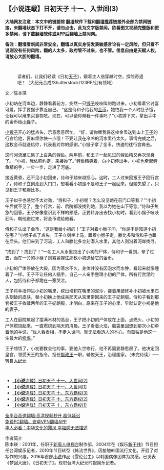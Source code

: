  <!-- 面包屑导航 --> <h2>【小说连载】日初天子 十一、入世间(3)</h2> <p class="notice"><b>大陆网友注意：本文中的链接除 <a href="https://github.com/bannedbook/fanqiang" >翻墙</a>软件下载和<a href="https://github.com/killgcd/justmysocks/blob/master/README.md">翻墙推荐</a>链接外全部为禁网链接，未翻墙状态下打不开，请勿点击。此为文字版禁闻，欲看图文视频完整版和更多禁闻，请下载<a href="https://github.com/bannedbook/fanqiang">翻墙软件或APP</a>后翻墙上禁闻网。</p><p>备注：翻墙看新闻非常安全，翻墙以真实身份发表敏感言论有一定风险，但只看不说则没有任何风险，翻的人太多，政府管不过来，也不管。信息自由是天赋人权，请放心大胆的翻墙。</b></p>  <div class="entry"> <br /> <figure><a href="https://i0.wp.com/upload-images-bucket-v64rleca837do.s3.eu-west-1.amazonaws.com/wp-content/uploads/2022/05/23084731/%E8%AF%BB%E8%80%85%E4%BB%AC%EF%BC%8C%E8%AE%A9%E6%88%91%E4%BB%AC%E8%BD%BB%E8%AF%BB%E3%80%8A%E6%97%A5%E5%88%9D%E5%A4%A9%E5%AD%90%E3%80%8B%EF%BC%8C%E8%B7%9F%E7%9D%80%E4%B8%BB%E4%BA%BA%E7%BF%81%E7%A9%BF%E8%B6%8A%E6%97%B6%E7%A9%BA%EF%BC%8C%E6%8E%A2%E9%99%A9%E5%A5%87%E9%81%87%E5%90%A7%EF%BC%81-%EF%BC%88%E5%A4%A7%E7%BA%AA%E5%85%83%E5%90%88%E6%88%90Shutterstock123RF%E5%85%AC%E6%9C%89%E9%A2%86%E5%9F%9F%EF%BC%89.png?fit=640%2C427&#038;ssl=1" data-caption="读者们，让我们轻读《日初天子》，跟着主人翁穿越时空，探险奇遇吧！（大纪元合成/Shutterstock/123RF/公有领域）"></a><figcaption class="wp-caption-text">读者们，让我们轻读《日初<a href="https://www.bannedbook.org/bnews/tag/%e5%a4%a9%e5%ad%90/" class="st_tag internal_tag" rel="tag" title="标签 天子 下的日志">天子</a>》，跟着主人翁穿越时空，探险奇遇吧！（大纪元合成/Shutterstock/123RF/公有领域）</figcaption></figure> <p>文／陈本瑛</p> <p>小初站在河岸边，静静看着前方，突然一只<a href="https://www.bannedbook.org/bnews/tag/%e7%8c%b4%e5%ad%90/" class="st_tag internal_tag" rel="tag" title="标签 猴子 下的日志">猴子</a>吱吱叫的跑过来，小初看着它讨喜可爱，挥手要猴子靠近自己。 “这是侍和子给我的<a href="https://www.bannedbook.org/bnews/tag/%E9%87%91%E5%B8%81/" class="st_tag internal_tag" rel="tag" title="标签 金币 下的日志">金币</a>，她怕我一个人时肚子饿，让我可以用来买食物吃。现在，可以请你帮我一件事吗？”小初蹲下来，拿出手中的金币给<a href="https://www.bannedbook.org/bnews/tag/%E5%B0%8F%E7%8C%B4/" class="st_tag internal_tag" rel="tag" title="标签 小猴 下的日志">小猴</a>子。</p> <p><a href="https://www.bannedbook.org/bnews/tag/%E5%B0%8F%E7%8C%B4%E5%AD%90/" class="st_tag internal_tag" rel="tag" title="标签 小猴子 下的日志">小猴子</a>开心的猛点头，示意愿意帮忙。 “好，请你替我将这枚金币送到山上<a href="https://www.bannedbook.org/bnews/tag/%E7%8E%8B%E5%AD%90/" class="st_tag internal_tag" rel="tag" title="标签 王子 下的日志">王子</a>的行宫给他，要麻烦你快一点哦！不要让我在冷冷的河水里待太久。事情完成之后，这枚金币就送给你，代表我对你的感谢。”小猴子拿了金币，快速的往行宫奔去。</p>  <p>这时河流里汇集了上百条的鲤鱼。两年前，和王子一起见过的鲤鱼精又再次现身了。 “小初，我依照约定，来接妳了。”鲤鱼精笑着，向小初伸出手，小初也牵起鲤鱼精的手，一步一步，走进了河底。</p> <p>接近黄昏，还不见小初回来，侍和子越来越担心。这时，工人过来回报王子回行宫了，侍和子立刻走到大门口，想看看小初是不是和王子一起回来，但她失望了，只见到王子和滕比多。</p> <p>王子似乎也感觉不太对劲，“侍和子，小初呢？怎么没见她在前门口等我？”“小初午后就不见了，整个行宫，前、后院都没找到她，我以为她在山下等您。”侍和子焦急的回答。王子好像意识到不祥的预感，正要转身出去找小初时，看到小猴子吱吱狂叫，朝他跑过来，将金币递给他看。</p>  <p>侍和子认出了金币，“这是我给小初的！”王子对着小猴子问，“你是不是知道小初在哪？”小猴子点了点头。王子立刻坐上马，跟着小猴子走，滕比多和侍和子也跟在后头。他们来到了河流，工人和滕比多立刻潜入水里，其他人则沿着河岸找寻。</p> <p>“找到了！找到了！”一名工人从水里拉出了小初的尸体，侍和子一看到，晕了过去，而在一旁的小猴子则紧紧握住那枚小初送给它的金币。</p> <p>小初的尸体停放在大殿，因为落水不久，身体并没有因泡水而水肿，看起来就像睡着了一样。王子不让任何人插手，自己一人亲手整理小初的尸体，所有行宫里的人，包括侍和子都跪在一旁哭泣。</p>  <p>王子将手指伸进小初的嘴里，挖出堆积在嘴里的泥沙，接着用蜡修补小初被水里石头割破的皮肤，替小初换上他成亲那天从宫里带回来的王子妃朝服。侍和子看到那套被王子收藏两年的王子妃朝服，才明白，原来在王子的心里，早就认定小初是他的妻子。</p> <p>工人在庭院筑起了摆满木材的高台，王子把小初的尸体放在上面，点燃火，小初的尸体燃烧起来，一直燃烧到隔天的清晨。王子看着火焰，脑袋里回想到那次小初牵着他的手说，“世人看表相，不走入世间，就无法看透人的本心。而孤独是他这一生最大的<span class='wp_keywordlink'><a href="https://www.qi-gong.me/" title="气功修炼网" target="_blank">修炼</a></span>。”</p> <p>王子领悟了，小初要教会他的事，要他入世修行，他不再需要静思房了。他决定回皇宫，领受天王的指令，担任<a href="https://www.bannedbook.org/bnews/tag/%E6%91%84%E6%94%BF%E7%8E%8B/" class="st_tag internal_tag" rel="tag" title="标签 摄政王 下的日志">摄政王</a>一职，辅佐天王，治理国家。（未完待续）──转自<span class='wp_keywordlink_affiliate'><a href="http://www.epochtimes.com/" title="大纪元" target="_blank">大纪元</a></span></p>  <p>&nbsp;</p> <div id="taboola-mid-1"></div>  <ul class='op-related-articles' title='相关阅读'> <li><a href='https://www.bannedbook.org/bnews/comments/20220628/1751073.html' target='_blank'>【<b>小说</b>连载】日初天子 十一、入世间(2)</a></li> <li><a href='https://www.bannedbook.org/bnews/comments/20220627/1750667.html' target='_blank'>【<b>小说</b>连载】日初天子 十一、入世间(1)</a></li> <li><a href='https://www.bannedbook.org/bnews/comments/20220626/1750348.html' target='_blank'>【<b>小说</b>连载】日初天子 十、东方霸权(3)</a></li> <li><a href='https://www.bannedbook.org/bnews/comments/20220625/1750030.html' target='_blank'>【<b>小说</b>连载】日初天子 十、东方霸权(2)</a></li> <li><a href='https://www.bannedbook.org/bnews/comments/20220624/1749566.html' target='_blank'>【<b>小说</b>连载】日初天子 十、东方霸权(1)</a></li> </ul> <p class="texttj"> <a href="https://github.com/bannedbook/fanqiang/wiki/V2ray%E6%9C%BA%E5%9C%BA" target="_blank">全平台高速翻墙:高清视频秒开,超低延迟</a><br/> <a href="https://github.com/bannedbook/fanqiang/wiki/%E7%A6%81%E9%97%BB%E7%BD%91%E5%AE%89%E5%8D%93%E7%BF%BB%E5%A2%99%E6%96%B0%E9%97%BBAPP" target="_blank">免费PC翻墙、安卓VPN翻墙APP</a><br/> <a href="https://www.bannedbook.org/bnews/comments/20220220/1694796.html" target="_blank">华人必看：中华文化的飓风 幸福感无法描述</a> </p><p>作者简介<br /> 陈本瑛｜2001年，任职于<span class='wp_keywordlink_affiliate'><a href="https://www.ntdtv.com/" title="新唐人电视台" target="_blank">新唐人电视台</a></span>制作部，2004年在《娱乐<a href="https://www.bannedbook.org/bnews/tag/%E6%96%B0%E5%B9%B2%E7%BA%BF/" class="st_tag internal_tag" rel="tag" title="标签 新干线 下的日志">新干线</a>》节目担任台湾娱乐记者，2010年节目转型《韩流世界》，因接触韩国流行文化，开启了对写作的兴趣，2016年首部<a href="https://www.bannedbook.org/bnews/tag/%e5%b0%8f%e8%af%b4/" class="st_tag internal_tag" rel="tag" title="标签 小说 下的日志">小说</a>作品《雪伦公主》以韩国偶像团体为灵感。已发表《梦回大唐》、《日初天子》。现职台湾大纪元时报娱乐记者。</p><a name='sharetosocial'></a>  <div style="margin-bottom:5px;padding-bottom:5px;clear:both"> <div id="archive-pix-1" class="banner-ads"> <!-- AuctionX Display platform tag START --> <div id="27602x728x90x621x_ADSLOT1" clicktrack="%%CLICK_URL_ESC%%"></div>  <!-- AuctionX Display platform tag END --> </div> <div id="archive-pix-2" class="banner-ads"> <!-- AuctionX Display platform tag START --> <div id="27556x300x250x621x_ADSLOT1" clicktrack="%%CLICK_URL_ESC%%" style="margin:0 auto;text-align:center"></div>  <!-- AuctionX Display platform tag END --> </div> </div>  <div id="archive-pix-1" class="banner-ads"> <!-- AuctionX Display platform tag START --> <div id="27603x728x90x621x_ADSLOT1" clicktrack="%%CLICK_URL_ESC%%"></div>  <!-- AuctionX Display platform tag END --> </div> </div><!--END ENTRY--> 